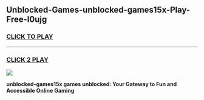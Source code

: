 
## Unblocked-Games-unblocked-games15x-Play-Free-l0ujg
<h3>
<a href="https://premium76.site?title=unblocked-games15x&ref=20M">CLICK TO PLAY</a></h3>
<hr>

<h3>
<a href="https://premium76.site?title=unblocked-games15x&ref=20M">CLICK 2 PLAY</a>
  
</h3>

<a href="https://premium76.site?title=unblocked-games15x&ref=19M"><img src="https://clearcache.store/games.png"></a>


**unblocked-games15x games unblocked: Your Gateway to Fun and Accessible Online Gaming**
